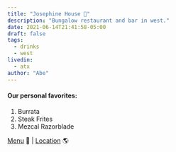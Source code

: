 ```yaml
---
title: "Josephine House 🥃"
description: "Bungalow restaurant and bar in west."
date: 2021-06-14T21:41:58-05:00
draft: false
tags:
  - drinks
  - west
livedin:
  - atx
author: "Abe"
---
```


#### Our personal favorites:

1. Burrata
2. Steak Frites
3. Mezcal Razorblade

[Menu](https://josephineofaustin.com/wp-content/uploads/2020/06/JH_Dinner.pdf) 📖  |  [Location](https://goo.gl/maps/PjJBzeCoEymdu6Ah6) 🌎

